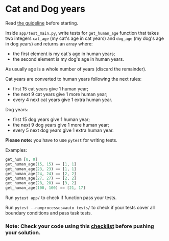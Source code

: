 # Cat and Dog years

Read [the guideline](https://github.com/mate-academy/py-task-guideline/blob/main/README.md) before starting.

Inside `app/test_main.py`, write tests for `get_human_age` function that 
takes two integers `cat_age` (my cat's age in cat years) and `dog_age` 
(my dog's age in dog years) and returns an array where:

- the first element is my cat's age in human years;
- the second element is my dog's age in human years.

As usually age is a whole number of years (discard the remainder).

Cat years are converted to human years following the next rules:

- first 15 cat years give 1 human year;
- the next 9 cat years give 1 more human year;
- every 4 next cat years give 1 extra human year.

Dog years:

- first 15 dog years give 1 human year;
- the next 9 dog years give 1 more human year;
- every 5 next dog years give 1 extra human year.

**Please note:** you have to use `pytest` for writing tests.

Examples:
```python
get_hum [0, 0]
get_human_age(15, 15) == [1, 1]
get_human_age(23, 23) == [1, 1]
get_human_age(24, 24) == [2, 2]
get_human_age(27, 27) == [2, 2]
get_human_age(28, 28) == [3, 2]
get_human_age(100, 100) == [21, 17]
```

Run `pytest app/` to check if function pass your tests.

Run `pytest --numprocesses=auto tests/` to check if your tests cover all boundary conditions
and pass task tests.

### Note: Check your code using this [checklist](checklist.md) before pushing your solution.